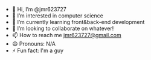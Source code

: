 - 👋 Hi, I’m @jmr623727
- 👀 I’m interested in computer science
- 🌱 I’m currently learning front&back-end development
- 💞️ I’m looking to collaborate on whatever!
- 📫 How to reach me jmr623727@gmail.com
- 😄 Pronouns: N/A
- ⚡ Fun fact: I'm a guy

<!---
jmr623727/jmr623727 is a ✨ special ✨ repository because its `README.md` (this file) appears on your GitHub profile.
You can click the Preview link to take a look at your changes.
--->
